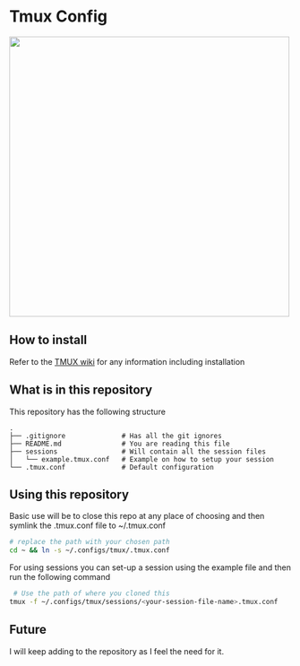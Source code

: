 # Tmux Config

<img src="https://upload.wikimedia.org/wikipedia/commons/thumb/e/e4/Tmux_logo.svg/1280px-Tmux_logo.svg.png" width="500px" />

## How to install

Refer to the [TMUX wiki](https://github.com/tmux/tmux/wiki) for any information including installation

## What is in this repository

This repository has the following structure

```
.
├── .gitignore              # Has all the git ignores
├── README.md               # You are reading this file
├── sessions                # Will contain all the session files
│   └── example.tmux.conf   # Example on how to setup your session
└── .tmux.conf              # Default configuration
```

## Using this repository

Basic use will be to close this repo at any place of choosing and then symlink the .tmux.conf file to ~/.tmux.conf

```bash
# replace the path with your chosen path
cd ~ && ln -s ~/.configs/tmux/.tmux.conf
```

For using sessions you can set-up a session using the example file and then run the following command

```bash
 # Use the path of where you cloned this
tmux -f ~/.configs/tmux/sessions/<your-session-file-name>.tmux.conf
```

## Future

I will keep adding to the repository as I feel the need for it.
